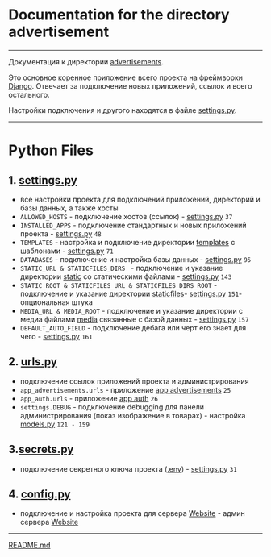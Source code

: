 # Documentation for the directory advertisement

___

Документация к директории [advertisements]().

Это основное коренное приложение всего проекта на фреймворки [Django](https://www.djangoproject.com).
Отвечает за подключение новых приложений, ссылок и всего остального.

Настройки подключения и другого находятся в файле [settings.py](..%2Fadvertisements%2Fsettings.py).

___

# Python Files

## 1. [settings.py](settings.py)

* все настройки проекта для подключений приложений, директорий и базы данных, а также хосты
* `ALLOWED_HOSTS` - подключение хостов (ссылок) - [settings.py](settings.py) `37`
* `INSTALLED_APPS` - подключение стандартных и новых приложений проекта - [settings.py](settings.py) `48`
* `TEMPLATES` - настройка и подключение директории [templates](..%2Ftemplates) с шаблонами - [settings.py](settings.py) `71`
* `DATABASES` - подключение и настройка базы данных - [settings.py](settings.py) `95`
* `STATIC_URL & STATICFILES_DIRS ` - подключение и указание директории [static](..%2Fstatic) со статическими файлами - [settings.py](settings.py) `143`
* `STATIC_ROOT & STATICFILES_URL & STATICFILES_DIRS_ROOT` - подключение и указание директории [staticfiles](..%2Fstaticfiles)- [settings.py](settings.py) `151`- опциональная штука
* `MEDIA_URL & MEDIA_ROOT` - подключение и указание директории с медиа файлами [media](..%2Fmedia) связанные с базой данных - [settings.py](settings.py) `157`
* `DEFAULT_AUTO_FIELD` - подключение дебага или черт его знает для чего - [settings.py](settings.py) `161`

## 2. [urls.py](urls.py)

* подключение ссылок приложений проекта и администрирования
* `app_advertisements.urls` - приложение [app advertisements](..%2Fapp_advertisements) `25`
* `app_auth.urls` - приложение [app auth](..%2Fapp_auth) `26`
* `settings.DEBUG` - подключение debugging для панели администрирования (показ изображение в товарах) - настройка [models.py](..%2Fapp_advertisements%2Fmodels.py) `121 - 159`

## 3.[secrets.py](secrets.py)

* подключение секретного ключа проекта ([.env](..%2F..%2F.env)) - [settings.py](settings.py) `31`

## 4. [config.py](config.py)

* подключение и настройка проекта для сервера [Website](https://garage.xiver.ru) - админ сервера [Website](https://garage.xiver.ru)

___

[README.md](..%2F..%2FREADME.md)
